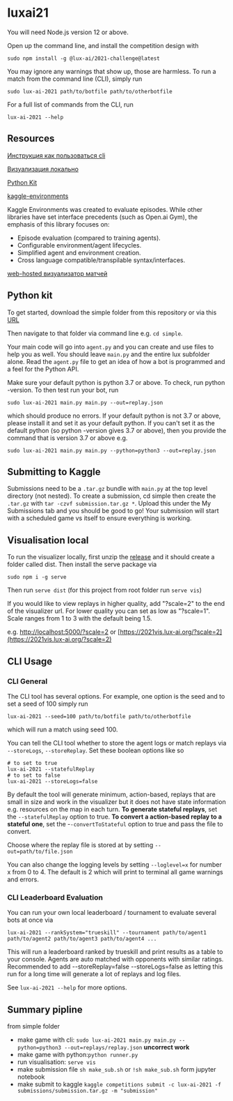 # luxai21

You will need Node.js version 12 or above.

Open up the command line, and install the competition design with

`sudo npm install -g @lux-ai/2021-challenge@latest`

You may ignore any warnings that show up, those are harmless. To run a match from the command line (CLI), simply run

`sudo lux-ai-2021 path/to/botfile path/to/otherbotfile`

For a full list of commands from the CLI, run

`lux-ai-2021 --help`

## Resources

[Инструкция как пользоваться cli](https://github.com/Lux-AI-Challenge/Lux-Design-2021)

[Визуализация локально](https://github.com/Lux-AI-Challenge/Lux-Viewer-2021)

[Python Kit](https://github.com/Lux-AI-Challenge/Lux-Design-2021/tree/master/kits/python)

[kaggle-environments](https://github.com/Kaggle/kaggle-environments)

Kaggle Environments was created to evaluate episodes. While other libraries have set interface precedents (such as Open.ai Gym), the emphasis of this library focuses on:

- Episode evaluation (compared to training agents).
- Configurable environment/agent lifecycles.
- Simplified agent and environment creation.
- Cross language compatible/transpilable syntax/interfaces.

[web-hosted визуализатор матчей](https://2021vis.lux-ai.org/)

## Python kit

To get started, download the simple folder from this repository or via this [URL](https://github.com/Lux-AI-Challenge/Lux-Design-2021/raw/master/kits/python/simple/simple.tar.gz)

Then navigate to that folder via command line e.g. `cd simple`.

Your main code will go into `agent.py` and you can create and use files to help you as well. You should leave `main.py` and the entire lux subfolder alone. Read the `agent.py` file to get an idea of how a bot is programmed and a feel for the Python API.

Make sure your default python is python 3.7 or above. To check, run python -version. To then test run your bot, run

`sudo lux-ai-2021 main.py main.py --out=replay.json`

which should produce no errors. If your default python is not 3.7 or above, please install it and set it as your default python. If you can't set it as the default python (so python -version gives 3.7 or above), then you provide the command that is version 3.7 or above e.g.

`sudo lux-ai-2021 main.py main.py --python=python3 --out=replay.json`

## Submitting to Kaggle

Submissions need to be a `.tar.gz` bundle with `main.py` at the top level directory (not nested). To create a submission, cd simple then create the `.tar.gz` with `tar -czvf submission.tar.gz *`. Upload this under the My Submissions tab and you should be good to go! Your submission will start with a scheduled game vs itself to ensure everything is working.

## Visualisation local

To run the visualizer locally, first unzip the [release](https://github.com/Lux-AI-Challenge/Lux-Viewer-2021) and it should create a folder called dist. Then install the serve package via

`sudo npm i -g serve`

Then run `serve dist` (for this project from root folder run `serve vis`)

If you would like to view replays in higher quality, add "?scale=2" to the end of the visualizer url. For lower quality you can set as low as "?scale=1". Scale ranges from 1 to 3 with the default being 1.5.

e.g. [http://localhost:5000/?scale=2](http://localhost:5000/?scale=2) or [https://2021vis.lux-ai.org/?scale=2](https://2021vis.lux-ai.org/?scale=2)

## CLI Usage

### CLI General

The CLI tool has several options. For example, one option is the seed and to set a seed of 100 simply run

`lux-ai-2021 --seed=100 path/to/botfile path/to/otherbotfile`

which will run a match using seed 100.

You can tell the CLI tool whether to store the agent logs or match replays via `--storeLogs`, `--storeReplay`. Set these boolean options like so

```shell
# to set to true
lux-ai-2021 --statefulReplay
# to set to false
lux-ai-2021 --storeLogs=false
```

By default the tool will generate minimum, action-based, replays that are small in size and work in the visualizer but it does not have state information e.g. resources on the map in each turn. **To generate stateful replays**, set the `--statefulReplay` option to true. **To convert a action-based replay to a stateful one**, set the -`-convertToStateful` option to true and pass the file to convert.

Choose where the replay file is stored at by setting `--out=path/to/file.json`

You can also change the logging levels by setting `--loglevel=x` for number x from 0 to 4. The default is 2 which will print to terminal all game warnings and errors.

### CLI Leaderboard Evaluation

You can run your own local leaderboard / tournament to evaluate several bots at once via

`lux-ai-2021 --rankSystem="trueskill" --tournament path/to/agent1 path/to/agent2 path/to/agent3 path/to/agent4 ...`

This will run a leaderboard ranked by trueskill and print results as a table to your console. Agents are auto matched with opponents with similar ratings. Recommended to add --storeReplay=false --storeLogs=false as letting this run for a long time will generate a lot of replays and log files.

See `lux-ai-2021 --help` for more options.

## Summary pipline

from simple folder

- make game with cli: `sudo lux-ai-2021 main.py main.py --python=python3 --out=replays/replay.json` **uncorrect work**
- make game with python:`python runner.py`
- run visualisation: `serve vis`
- make submission file `sh make_sub.sh` or `!sh make_sub.sh` form jupyter notebook
- make submit to kaggle `kaggle competitions submit -c lux-ai-2021 -f submissions/submission.tar.gz -m "submission"`
